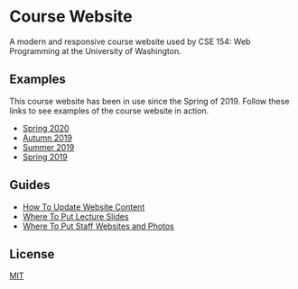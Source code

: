 # Course Website

A modern and responsive course website used by CSE 154: Web Programming at the University of Washington.

## Examples

This course website has been in use since the Spring of 2019. Follow these links to see examples of the course website in action.

- [Spring 2020](https://courses.cs.washington.edu/courses/cse154/20sp/)
- [Autumn 2019](https://courses.cs.washington.edu/courses/cse154/19au/)
- [Summer 2019](https://courses.cs.washington.edu/courses/cse154/19su/)
- [Spring 2019](https://courses.cs.washington.edu/courses/cse154/19sp/)

## Guides

- [How To Update Website Content](./json/README.md)
- [Where To Put Lecture Slides](./lectures/README.md)
- [Where To Put Staff Websites and Photos](./staff/README.md)

## License

[MIT](LICENSE)
